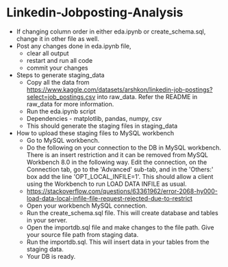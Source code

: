 # Linkedin-Jobposting-Analysis
+ If changing column order in either eda.ipynb or create_schema.sql, change it in other file as well.
+ Post any changes done in eda.ipynb file,
  - clear all output
  - restart and run all code
  - commit your changes
+ Steps to generate staging_data
  - Copy all the data from https://www.kaggle.com/datasets/arshkon/linkedin-job-postings?select=job_postings.csv into raw_data. Refer the README in raw_data for more information.
  - Run the eda.ipynb script
   * Dependencies - matplotlib, pandas, numpy, csv
  - This should generate the staging files in staging_data
+ How to upload these staging files to MySQL workbench
  - Go to MySQL workbench.
  - Do the following on your connection to the DB in MySQL workbench. There is an insert restriction and it can be removed from MySQL Workbench 8.0 in the following way. Edit the connection, on the Connection tab, 
 go to the 'Advanced' sub-tab, and in the 'Others:' box add the line 'OPT_LOCAL_INFILE=1'. This should allow a client using the Workbench to run LOAD DATA INFILE as usual.
  - https://stackoverflow.com/questions/63361962/error-2068-hy000-load-data-local-infile-file-request-rejected-due-to-restrict
  - Open your workbench MySQL connection.
  - Run the create_schema.sql file. This will create database and tables in your server.
  - Open the importdb.sql file and make changes to the file path. Give your source file path from staging data.
  - Run the importdb.sql. This will insert data in your tables from the staging data.
  - Your DB is ready.
